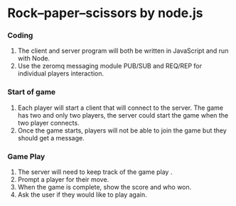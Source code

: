 # Rock–paper–scissors by node.js

### Coding
1. The client and server program will both be written in JavaScript and run with Node.
2. Use the zeromq messaging module PUB/SUB and REQ/REP for individual players interaction.

### Start of game
1. Each player will start a client that will connect to the server. The game has two and only two players, the server could start
the game when the two player connects. 
2. Once the game starts, players will not be able to join the game but they should get a message.

### Game Play
1. The server will need to keep track of the game play .
2. Prompt a player for their move.
3. When the game is complete, show the score and who won.
4. Ask the user if they would like to play again.
